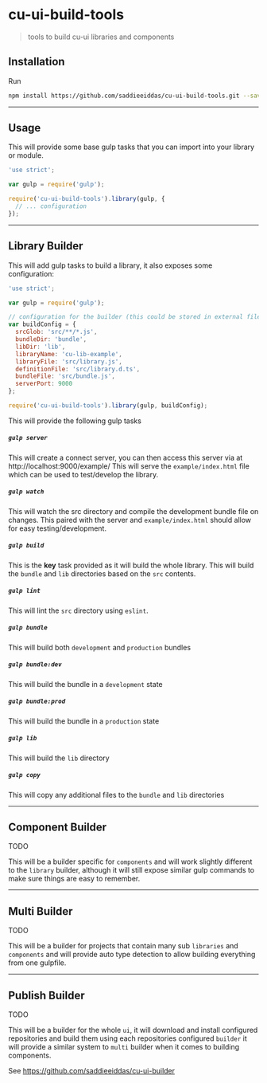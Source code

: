 cu-ui-build-tools
=================

> tools to build cu-ui libraries and components

Installation
------------

Run

```sh
npm install https://github.com/saddieeiddas/cu-ui-build-tools.git --save-dev
```

---

Usage
-----

This will provide some base gulp tasks that you can import into your library or module.

```js
'use strict';

var gulp = require('gulp');

require('cu-ui-build-tools').library(gulp, {
  // ... configuration
});
```

---

Library Builder
---------------

This will add gulp tasks to build a library, it also exposes some configuration:

```js
'use strict';

var gulp = require('gulp');

// configuration for the builder (this could be stored in external file/module like "cu-build.js")
var buildConfig = {
  srcGlob: 'src/**/*.js',
  bundleDir: 'bundle',
  libDir: 'lib',
  libraryName: 'cu-lib-example',
  libraryFile: 'src/library.js',
  definitionFile: 'src/library.d.ts',
  bundleFile: 'src/bundle.js',
  serverPort: 9000
};

require('cu-ui-build-tools').library(gulp, buildConfig);
```

This will provide the following gulp tasks

##### `gulp server`
This will create a connect server, you can then access this server via at http://localhost:9000/example/
This will serve the `example/index.html` file which can be used to test/develop the library.

##### `gulp watch`
This will watch the src directory and compile the development bundle file on changes.
This paired with the server and `example/index.html` should allow for easy testing/development.

##### `gulp build`
This is the **key** task provided as it will build the whole library.
This will build the `bundle` and `lib` directories based on the `src` contents.

##### `gulp lint`
This will lint the `src` directory using `eslint`.

##### `gulp bundle`
This will build both `development` and `production` bundles

##### `gulp bundle:dev`
This will build the bundle in a `development` state

##### `gulp bundle:prod`
This will build the bundle in a `production` state

##### `gulp lib`
This will build the `lib` directory

##### `gulp copy`
This will copy any additional files to the `bundle` and `lib` directories

---

Component Builder
-----------------

TODO

This will be a builder specific for `components` and will work slightly different to the `library` builder, although it will
still expose similar gulp commands to make sure things are easy to remember.

---

Multi Builder
-------------

TODO

This will be a builder for projects that contain many sub `libraries` and `components` and will provide auto type detection
to allow building everything from one gulpfile.

---

Publish Builder
---------------

TODO

This will be a builder for the whole `ui`, it will download and install configured repositories and build them using each
repositories configured `builder` it will provide a similar system to `multi` builder when it comes to building components.

See https://github.com/saddieeiddas/cu-ui-builder
